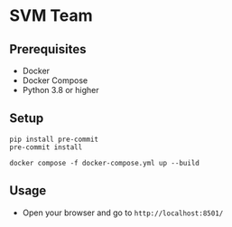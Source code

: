 # SVM Team

## Prerequisites
- Docker
- Docker Compose
- Python 3.8 or higher

## Setup
```
pip install pre-commit
pre-commit install
```
```
docker compose -f docker-compose.yml up --build
```

## Usage
- Open your browser and go to `http://localhost:8501/`